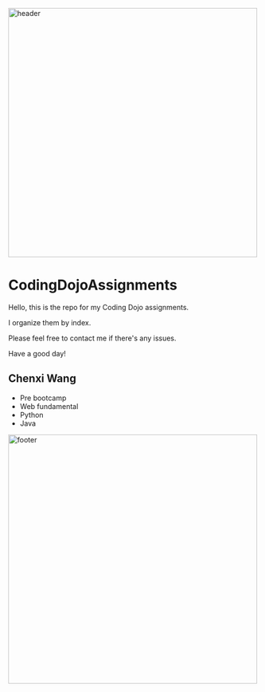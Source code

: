 <img width = 500px src="https://i.pinimg.com/originals/10/25/2f/10252fb845e3720b90e5c65d94ccc454.jpg"
     alt="header"/>

# CodingDojoAssignments
Hello, this is the repo for my Coding Dojo assignments.

I organize them by index.

Please feel free to contact me if there's any issues.

Have a good day!

## Chenxi Wang 
* Pre bootcamp
* Web fundamental
* Python
* Java

<img width = 500px src="https://s3.amazonaws.com/rivera64/images/twitter-header-aesthetic-twitter-header-cute-twitter-headers2cgoenjp.jpg"
     alt="footer"/>
